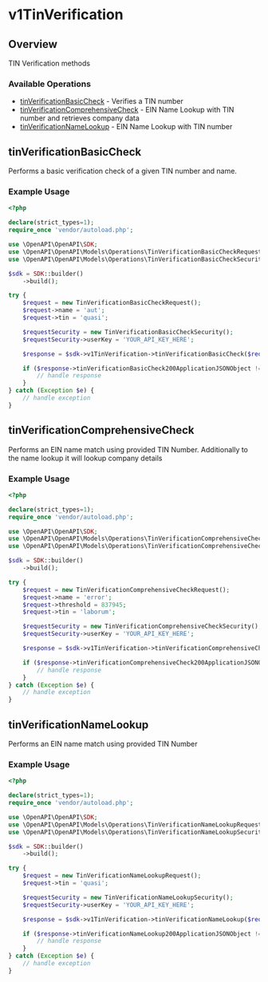 # v1TinVerification

## Overview

TIN Verification methods

### Available Operations

* [tinVerificationBasicCheck](#tinverificationbasiccheck) - Verifies a TIN number
* [tinVerificationComprehensiveCheck](#tinverificationcomprehensivecheck) - EIN Name Lookup with TIN number and retrieves company data
* [tinVerificationNameLookup](#tinverificationnamelookup) - EIN Name Lookup with TIN number

## tinVerificationBasicCheck

Performs a basic verification check of a given TIN number and name.

### Example Usage

```php
<?php

declare(strict_types=1);
require_once 'vendor/autoload.php';

use \OpenAPI\OpenAPI\SDK;
use \OpenAPI\OpenAPI\Models\Operations\TinVerificationBasicCheckRequest;
use \OpenAPI\OpenAPI\Models\Operations\TinVerificationBasicCheckSecurity;

$sdk = SDK::builder()
    ->build();

try {
    $request = new TinVerificationBasicCheckRequest();
    $request->name = 'aut';
    $request->tin = 'quasi';

    $requestSecurity = new TinVerificationBasicCheckSecurity();
    $requestSecurity->userKey = 'YOUR_API_KEY_HERE';

    $response = $sdk->v1TinVerification->tinVerificationBasicCheck($request, $requestSecurity);

    if ($response->tinVerificationBasicCheck200ApplicationJSONObject !== null) {
        // handle response
    }
} catch (Exception $e) {
    // handle exception
}
```

## tinVerificationComprehensiveCheck

Performs an EIN name match using provided TIN Number. Additionally to the name lookup it will lookup company details

### Example Usage

```php
<?php

declare(strict_types=1);
require_once 'vendor/autoload.php';

use \OpenAPI\OpenAPI\SDK;
use \OpenAPI\OpenAPI\Models\Operations\TinVerificationComprehensiveCheckRequest;
use \OpenAPI\OpenAPI\Models\Operations\TinVerificationComprehensiveCheckSecurity;

$sdk = SDK::builder()
    ->build();

try {
    $request = new TinVerificationComprehensiveCheckRequest();
    $request->name = 'error';
    $request->threshold = 837945;
    $request->tin = 'laborum';

    $requestSecurity = new TinVerificationComprehensiveCheckSecurity();
    $requestSecurity->userKey = 'YOUR_API_KEY_HERE';

    $response = $sdk->v1TinVerification->tinVerificationComprehensiveCheck($request, $requestSecurity);

    if ($response->tinVerificationComprehensiveCheck200ApplicationJSONObject !== null) {
        // handle response
    }
} catch (Exception $e) {
    // handle exception
}
```

## tinVerificationNameLookup

Performs an EIN name match using provided TIN Number

### Example Usage

```php
<?php

declare(strict_types=1);
require_once 'vendor/autoload.php';

use \OpenAPI\OpenAPI\SDK;
use \OpenAPI\OpenAPI\Models\Operations\TinVerificationNameLookupRequest;
use \OpenAPI\OpenAPI\Models\Operations\TinVerificationNameLookupSecurity;

$sdk = SDK::builder()
    ->build();

try {
    $request = new TinVerificationNameLookupRequest();
    $request->tin = 'quasi';

    $requestSecurity = new TinVerificationNameLookupSecurity();
    $requestSecurity->userKey = 'YOUR_API_KEY_HERE';

    $response = $sdk->v1TinVerification->tinVerificationNameLookup($request, $requestSecurity);

    if ($response->tinVerificationNameLookup200ApplicationJSONObject !== null) {
        // handle response
    }
} catch (Exception $e) {
    // handle exception
}
```
